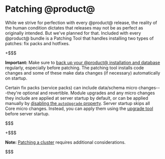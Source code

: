 # Patching @product@ [](id=patching-liferay)

While we strive for perfection with every @product@ release, the reality of the
human condition dictates that releases may not be as perfect as originally
intended. But we've planned for that. Included with every @product@ bundle is a
Patching Tool that handles installing two types of patches: fix packs and
hotfixes. 

+$$$

**Important:** Make sure to
[back up your @product@ installation and database](/discover/deployment/-/knowledge_base/7-0/backing-up-a-liferay-installation)
regularly, especially before patching. The patching tool installs code changes
and some of these make data changes (if necessary) automatically on startup. 

Certain fix packs (service packs) can include data/schema micro
changes---they're optional and revertible. Module upgrades and any micro changes
they include are applied at server startup by default, or can be applied
manually by 
[disabling the `autoUpgrade` property](/discover/deployment/-/knowledge_base/7-0/running-the-upgrade-process#configuring-module-upgrades).
Server startup skips all Core micro changes. Instead, you can apply them using
the
[upgrade tool](/discover/deployment/-/knowledge_base/7-0/upgrading-to-liferay-7) 
before server startup. 

$$$

+$$$

**Note:**
[Patching a cluster](/discover/deployment/-/knowledge_base/7-0/updating-a-cluster)
requires additional considerations. 

$$$
